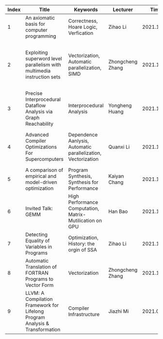 | Index | Title |  Keywords | Lecturer | Time | Links| Presiquite |
| ----- | ----- | --------- | ---------| ---- | ---- | ---------- |
| 1 | An axiomatic basis for computer programming | Correctness, Hoare Logic, Verfication | Zihao Li | 2021.11.7| [PPT](https://github.com/zihaoli-cn/compiler-paper-reading/tree/main/material/ProgrammingLanguages/HoareLogic)| have learned **Proprositional Logic** |
| 2 | Exploiting superword level parallelism with multimedia instruction sets | Vectorization, Automatic parallelization, SIMD | Zhongcheng Zhang | 2021.11.14  | [PPT](https://github.com/zihaoli-cn/compiler-paper-reading/tree/main/material/Compiler%20Specialization/Vectorization) |  `Abstract` and `Introduction` parts in paper are strongly suggested to read before attending the seminar |
| 3 | Precise Interprocedural Dataflow Analysis via Graph Reachability | Interprocedural Analysis | Yongheng Huang | 2021.11.21 | [link](https://github.com/zihaoli-cn/compiler-paper-reading/tree/main/material/Compiler%20Specialization/Interprocedural%20Optimization) | Data-flow Analysis, Interprocedural Analysis |
| 4 | Advanced Compiler Optimizations For Supercomputers | Dependence Aanlysis, Automatic parallelization, Vectorization | Quanxi Li | 2021.11.28 | [PPT](https://github.com/zihaoli-cn/compiler-paper-reading/tree/main/material/Compiler%20Core) | the "*Data Dependence*" concept in Computer Architecture Course |
| 5 | A comparison of empirical and model-driven optimization | Program Synthesis, Synthesis for Performance | Kaiyan Chang | 2021.12.05 | [PPT](https://github.com/zihaoli-cn/compiler-paper-reading/tree/main/material/Compiler%20Specialization/Program%20Synthesis) | |
| 6 | Invited Talk: GEMM | High Performance Computation, Matrix-Mutilication on GPU | Han Bao | 2021.12.12 | `TODO` | |
| 7 | Detecting Equality of Variables in Programs|  Optimization, History: the orgin of SSA | Zihao Li | 2021.12.19 | [slides](https://github.com/zihaoli-cn/compiler-paper-reading/blob/main/material/SSA/SSA-Equality-%E6%9D%8E%E6%A2%93%E8%B1%AA.pdf) | at least know what is **SSA**|
| 8 | Automatic Translation of FORTRAN Programs to Vector Form | Vectorization | Zhongcheng Zhang | 2021.12.26 | `TODO` | |
| 9 | LLVM: A Compilation Framework for Lifelong Program Analysis & Transformation | Compiler Infrastructure | Jiazhi Mi | 2021.01.02 | `TODO` | | 
